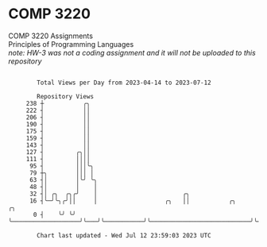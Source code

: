# COMP 3220
COMP 3220 Assignments  
Principles of Programming Languages  
*note: HW-3 was not a coding assignment and it will not be uploaded to this repository*  

```

        Total Views per Day from 2023-04-14 to 2023-07-12

        Repository Views
     238 ┼           ╭╮
     222 ┤           ││
     206 ┤           ││
     190 ┤           ││
     175 ┤           ││
     159 ┤           ││
     143 ┤           ││
     127 ┤         ╭╮││
     111 ┤         ││││
      95 ┤         │││╰╮
      79 ┼╮        │││ │
      63 ┤│        │╰╯ ╰╮
      48 ┤│        │    │
      32 ┤│ ╭╮  ╭╮╭╯    │                        ╭╮
      16 ┤╰─╯╰╮╭╯││     │                   ╭╮   ││           ╭╮                            ╭╮
       0 ┤    ╰╯ ╰╯     ╰───────────────────╯╰───╯╰───────────╯╰────────────────────────────╯╰─────

        Chart last updated - Wed Jul 12 23:59:03 2023 UTC
        
```
